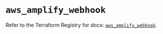 # `aws_amplify_webhook`

Refer to the Terraform Registry for docs: [`aws_amplify_webhook`](https://registry.terraform.io/providers/hashicorp/aws/5.40.0/docs/resources/amplify_webhook).
